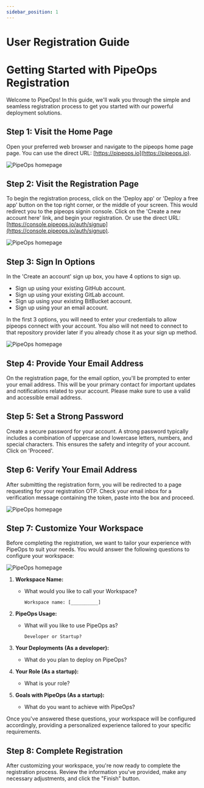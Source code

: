 ```yaml
---
sidebar_position: 1
---
```


# User Registration Guide

# Getting Started with PipeOps Registration

Welcome to PipeOps! In this guide, we'll walk you through the simple and seamless registration process to get you started with our powerful deployment solutions.

## Step 1: Visit the Home Page

Open your preferred web browser and navigate to the pipeops home page page. You can use the direct URL: [https://pipeops.io](https://pipeops.io).

![PipeOps homepage](https:///docImages/onboarding/homepage.png)

## Step 2: Visit the Registration Page

To begin the registration process, click on the 'Deploy app' or 'Deploy a free app' button on the top right corner, or the middle of your screen. This would redirect you to the pipeops signin console. Click on the 'Create a new account here' link, and begin your registration. Or use the direct URL: [https://console.pipeops.io/auth/signup](https://console.pipeops.io/auth/signup).

![PipeOps homepage](https://pub-30c11acc143348fcae20835653c5514d.r2.dev//20/25/homepage_d3d284d5fd.png)

## Step 3: Sign In Options

In the 'Create an account' sign up box, you have 4 options to sign up.

- Sign up using your existing GitHub account.
- Sign up using your existing GitLab account.
- Sign up using your existing BitBucket account.
- Sign up using your an email account.

In the first 3 options, you will need to enter your credentials to allow pipeops connect with your account. You also will not need to connect to that repository provider later if you already chose it as your sign up method.

![PipeOps homepage](https://pub-30c11acc143348fcae20835653c5514d.r2.dev//20/25/signin_b8cfb0bcd8.png)

## Step 4: Provide Your Email Address

On the registration page, for the email option, you'll be prompted to enter your email address. This will be your primary contact for important updates and notifications related to your account. Please make sure to use a valid and accessible email address.

## Step 5: Set a Strong Password

Create a secure password for your account. A strong password typically includes a combination of uppercase and lowercase letters, numbers, and special characters. This ensures the safety and integrity of your account. Click on 'Proceed'.

## Step 6: Verify Your Email Address

After submitting the registration form, you will be redirected to a page requesting for your registration OTP. Check your email inbox for a verification message containing the token, paste into the box and proceed.

![PipeOps homepage](https://pub-30c11acc143348fcae20835653c5514d.r2.dev//20/25/otp_a12ad0250c.png)

## Step 7: Customize Your Workspace

Before completing the registration, we want to tailor your experience with PipeOps to suit your needs. You would answer the following questions to configure your workspace:

![PipeOps homepage](https://pub-30c11acc143348fcae20835653c5514d.r2.dev//20/25/questions_bcfece1f62.png)

1. **Workspace Name:**

   - What would you like to call your Workspace?
     ```
     Workspace name: [__________]
     ```

2. **PipeOps Usage:**

   - What will you like to use PipeOps as?
     ```
     Developer or Startup?
     ```

3. **Your Deployments (As a developer):**
   - What do you plan to deploy on PipeOps?
4. **Your Role (As a startup):**

   - What is your role?

5. **Goals with PipeOps (As a startup):**
   - What do you want to achieve with PipeOps?

Once you've answered these questions, your workspace will be configured accordingly, providing a personalized experience tailored to your specific requirements.

## Step 8: Complete Registration

After customizing your workspace, you're now ready to complete the registration process. Review the information you've provided, make any necessary adjustments, and click the "Finish" button.
